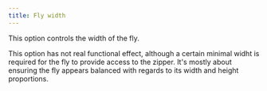 ```yaml
---
title: Fly width
---
```


This option controls the width of the fly.

This option has not real functional effect, although a certain minimal widht is required for the fly to provide access to the zipper.
It's mostly about ensuring the fly appears balanced with regards to its width and height proportions.
